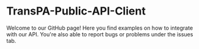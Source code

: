 # TransPA-Public-API-Client
Welcome to our GitHub page! Here you find examples on how to integrate with our API. You're also able to report bugs or problems under the issues tab.
